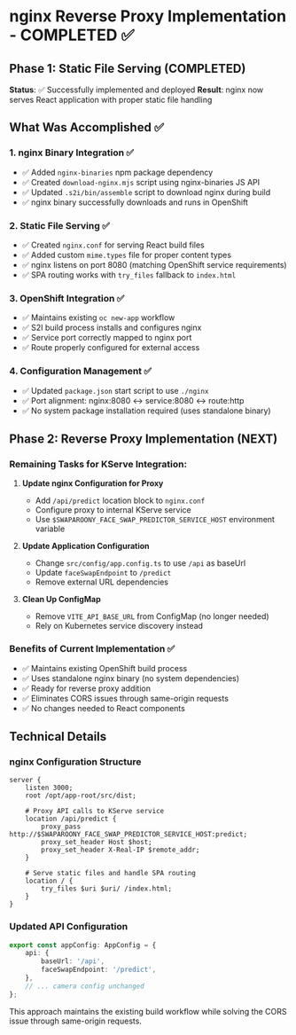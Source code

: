 # nginx Reverse Proxy Implementation - COMPLETED ✅

## Phase 1: Static File Serving (COMPLETED)

**Status**: ✅ Successfully implemented and deployed
**Result**: nginx now serves React application with proper static file handling

## What Was Accomplished ✅

### 1. nginx Binary Integration ✅
- ✅ Added `nginx-binaries` npm package dependency
- ✅ Created `download-nginx.mjs` script using nginx-binaries JS API
- ✅ Updated `.s2i/bin/assemble` script to download nginx during build
- ✅ nginx binary successfully downloads and runs in OpenShift

### 2. Static File Serving ✅
- ✅ Created `nginx.conf` for serving React build files
- ✅ Added custom `mime.types` file for proper content types
- ✅ nginx listens on port 8080 (matching OpenShift service requirements)
- ✅ SPA routing works with `try_files` fallback to `index.html`

### 3. OpenShift Integration ✅
- ✅ Maintains existing `oc new-app` workflow
- ✅ S2I build process installs and configures nginx
- ✅ Service port correctly mapped to nginx port
- ✅ Route properly configured for external access

### 4. Configuration Management ✅
- ✅ Updated `package.json` start script to use `./nginx`
- ✅ Port alignment: nginx:8080 ↔ service:8080 ↔ route:http
- ✅ No system package installation required (uses standalone binary)

## Phase 2: Reverse Proxy Implementation (NEXT)

### Remaining Tasks for KServe Integration:

1. **Update nginx Configuration for Proxy**
   - Add `/api/predict` location block to `nginx.conf`
   - Configure proxy to internal KServe service
   - Use `$SWAPAROONY_FACE_SWAP_PREDICTOR_SERVICE_HOST` environment variable

2. **Update Application Configuration**
   - Change `src/config/app.config.ts` to use `/api` as baseUrl
   - Update `faceSwapEndpoint` to `/predict`
   - Remove external URL dependencies

3. **Clean Up ConfigMap**
   - Remove `VITE_API_BASE_URL` from ConfigMap (no longer needed)
   - Rely on Kubernetes service discovery instead

### Benefits of Current Implementation ✅
- ✅ Maintains existing OpenShift build process
- ✅ Uses standalone nginx binary (no system dependencies)
- ✅ Ready for reverse proxy addition
- ✅ Eliminates CORS issues through same-origin requests
- ✅ No changes needed to React components

## Technical Details

### nginx Configuration Structure
```nginx
server {
    listen 3000;
    root /opt/app-root/src/dist;
    
    # Proxy API calls to KServe service
    location /api/predict {
        proxy_pass http://$SWAPAROONY_FACE_SWAP_PREDICTOR_SERVICE_HOST:predict;
        proxy_set_header Host $host;
        proxy_set_header X-Real-IP $remote_addr;
    }
    
    # Serve static files and handle SPA routing
    location / {
        try_files $uri $uri/ /index.html;
    }
}
```

### Updated API Configuration
```typescript
export const appConfig: AppConfig = {
    api: {
        baseUrl: '/api',
        faceSwapEndpoint: '/predict',
    },
    // ... camera config unchanged
};
```

This approach maintains the existing build workflow while solving the CORS issue through same-origin requests.
